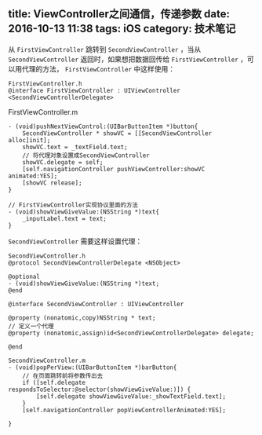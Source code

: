 title:  ViewController之间通信，传递参数 
date: 2016-10-13 11:38
tags: iOS
category: 技术笔记
---

从 ` FirstViewController ` 跳转到 ` SecondViewController ` ，当从 `
SecondViewController ` 返回时，如果想把数据回传给 ` FirstViewController ` ，可以用代理的方法， `
FirstViewController ` 中这样使用：

    
    
    FirstViewController.h
    @interface FirstViewController : UIViewController <SecondViewControllerDelegate>
    
<!--more-->    FirstViewController.m
    - (void)pushNextViewControl:(UIBarButtonItem *)button{
        SecondViewController * showVC = [[SecondViewController alloc]init];
        showVC.text = _textField.text;
        // 将代理对象设置成SecondViewController
        showVC.delegate = self;
        [self.navigationController pushViewController:showVC animated:YES];
        [showVC release];
    }
    
    // FirstViewController实现协议里面的方法
    - (void)showViewGiveValue:(NSString *)text{
        _inputLabel.text = text;
    }

` SecondViewController ` 需要这样设置代理：

    
    
    SecondViewController.h
    @protocol SecondViewControllerDelegate <NSObject>
    
    @optional
    - (void)showViewGiveValue:(NSString *)text;
    @end
    
    @interface SecondViewController : UIViewController
    
    @property (nonatomic,copy)NSString * text;
    // 定义一个代理
    @property (nonatomic,assign)id<SecondViewControllerDelegate> delegate;
    
    @end
    
    SecondViewController.m
    - (void)popPerView:(UIBarButtonItem *)barButton{
        // 在页面跳转前将参数传出去
        if ([self.delegate respondsToSelector:@selector(showViewGiveValue:)]) {
            [self.delegate showViewGiveValue:_showTextField.text];
        }
        [self.navigationController popViewControllerAnimated:YES];
    
    }

